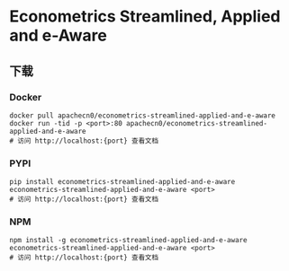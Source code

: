 # Econometrics Streamlined, Applied and e-Aware

## 下载

### Docker

```
docker pull apachecn0/econometrics-streamlined-applied-and-e-aware
docker run -tid -p <port>:80 apachecn0/econometrics-streamlined-applied-and-e-aware
# 访问 http://localhost:{port} 查看文档
```

### PYPI

```
pip install econometrics-streamlined-applied-and-e-aware
econometrics-streamlined-applied-and-e-aware <port>
# 访问 http://localhost:{port} 查看文档
```

### NPM

```
npm install -g econometrics-streamlined-applied-and-e-aware
econometrics-streamlined-applied-and-e-aware <port>
# 访问 http://localhost:{port} 查看文档
```